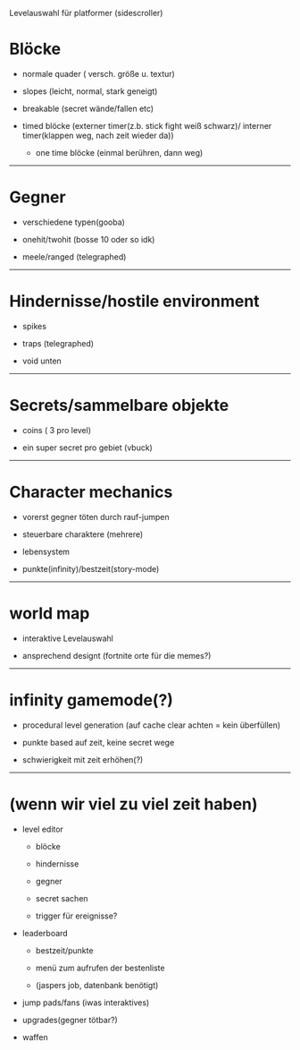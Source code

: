 Levelauswahl für platformer (sidescroller)

# Blöcke
- normale quader ( versch. größe u. textur)

- slopes (leicht, normal, stark geneigt)

- breakable (secret wände/fallen etc)

- timed blöcke (externer timer(z.b. stick fight weiß schwarz)/ interner timer(klappen weg, nach zeit wieder da))
	- one time blöcke (einmal berühren, dann weg)

---
# Gegner
- verschiedene typen(gooba)

- onehit/twohit (bosse 10 oder so idk)

- meele/ranged (telegraphed)

---
# Hindernisse/hostile environment

- spikes

- traps (telegraphed)

- void unten

---
# Secrets/sammelbare objekte

- coins ( 3 pro level)

- ein super secret pro gebiet (vbuck)

---
# Character mechanics

- vorerst gegner töten durch rauf-jumpen

- steuerbare charaktere (mehrere)

- lebensystem

- punkte(infinity)/bestzeit(story-mode)


---

# world map

- interaktive Levelauswahl    

- ansprechend designt (fortnite orte für die memes?)

---

# infinity gamemode(?)

- procedural level generation (auf cache clear achten = kein überfüllen)

- punkte based auf zeit, keine secret wege

- schwierigkeit mit zeit erhöhen(?)

---
# (wenn wir viel zu viel zeit haben)

- level editor

	- blöcke
	
	- hindernisse
	
	- gegner
	
	- secret sachen
	
	- trigger für ereignisse?

- leaderboard

	- bestzeit/punkte
	
	- menü zum aufrufen der bestenliste
	
	- (jaspers job, datenbank benötigt)

- jump pads/fans (iwas interaktives)
- upgrades(gegner tötbar?)
- waffen